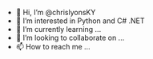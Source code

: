 - 👋 Hi, I’m @chrislyonsKY
- 👀 I’m interested in Python and C# .NET
- 🌱 I’m currently learning ...
- 💞️ I’m looking to collaborate on ...
- 📫 How to reach me ...

<!---
chrislyonsKY/chrislyonsKY is a ✨ special ✨ repository because its `README.md` (this file) appears on your GitHub profile.
You can click the Preview link to take a look at your changes.
--->
